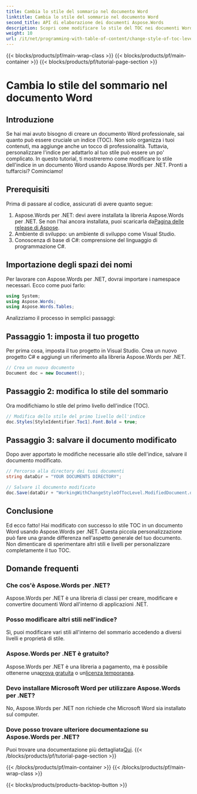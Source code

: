 ```yaml
---
title: Cambia lo stile del sommario nel documento Word
linktitle: Cambia lo stile del sommario nel documento Word
second_title: API di elaborazione dei documenti Aspose.Words
description: Scopri come modificare lo stile del TOC nei documenti Word usando Aspose.Words per .NET con questa guida passo-passo. Personalizza il tuo TOC senza sforzo.
weight: 10
url: /it/net/programming-with-table-of-content/change-style-of-toc-level/
---
```


{{< blocks/products/pf/main-wrap-class >}}
{{< blocks/products/pf/main-container >}}
{{< blocks/products/pf/tutorial-page-section >}}

# Cambia lo stile del sommario nel documento Word

## Introduzione

Se hai mai avuto bisogno di creare un documento Word professionale, sai quanto può essere cruciale un indice (TOC). Non solo organizza i tuoi contenuti, ma aggiunge anche un tocco di professionalità. Tuttavia, personalizzare l'indice per adattarlo al tuo stile può essere un po' complicato. In questo tutorial, ti mostreremo come modificare lo stile dell'indice in un documento Word usando Aspose.Words per .NET. Pronti a tuffarcisi? Cominciamo!

## Prerequisiti

Prima di passare al codice, assicurati di avere quanto segue:

1.  Aspose.Words per .NET: devi avere installata la libreria Aspose.Words per .NET. Se non l'hai ancora installata, puoi scaricarla da[Pagina delle release di Aspose](https://releases.aspose.com/words/net/).
2. Ambiente di sviluppo: un ambiente di sviluppo come Visual Studio.
3. Conoscenza di base di C#: comprensione del linguaggio di programmazione C#.

## Importazione degli spazi dei nomi

Per lavorare con Aspose.Words per .NET, dovrai importare i namespace necessari. Ecco come puoi farlo:

```csharp
using System;
using Aspose.Words;
using Aspose.Words.Tables;
```

Analizziamo il processo in semplici passaggi:

## Passaggio 1: imposta il tuo progetto

Per prima cosa, imposta il tuo progetto in Visual Studio. Crea un nuovo progetto C# e aggiungi un riferimento alla libreria Aspose.Words per .NET.

```csharp
// Crea un nuovo documento
Document doc = new Document();
```

## Passaggio 2: modifica lo stile del sommario

Ora modifichiamo lo stile del primo livello dell'indice (TOC).

```csharp
// Modifica dello stile del primo livello dell'indice
doc.Styles[StyleIdentifier.Toc1].Font.Bold = true;
```

## Passaggio 3: salvare il documento modificato

Dopo aver apportato le modifiche necessarie allo stile dell'indice, salvare il documento modificato.

```csharp
// Percorso alla directory dei tuoi documenti
string dataDir = "YOUR DOCUMENTS DIRECTORY";

// Salvare il documento modificato
doc.Save(dataDir + "WorkingWithChangeStyleOfTocLevel.ModifiedDocument.docx");
```

## Conclusione

Ed ecco fatto! Hai modificato con successo lo stile TOC in un documento Word usando Aspose.Words per .NET. Questa piccola personalizzazione può fare una grande differenza nell'aspetto generale del tuo documento. Non dimenticare di sperimentare altri stili e livelli per personalizzare completamente il tuo TOC.

## Domande frequenti

### Che cos'è Aspose.Words per .NET?
Aspose.Words per .NET è una libreria di classi per creare, modificare e convertire documenti Word all'interno di applicazioni .NET.

### Posso modificare altri stili nell'indice?
Sì, puoi modificare vari stili all'interno del sommario accedendo a diversi livelli e proprietà di stile.

### Aspose.Words per .NET è gratuito?
 Aspose.Words per .NET è una libreria a pagamento, ma è possibile ottenerne una[prova gratuita](https://releases.aspose.com/) o un[licenza temporanea](https://purchase.aspose.com/temporary-license/).

### Devo installare Microsoft Word per utilizzare Aspose.Words per .NET?
No, Aspose.Words per .NET non richiede che Microsoft Word sia installato sul computer.

### Dove posso trovare ulteriore documentazione su Aspose.Words per .NET?
 Puoi trovare una documentazione più dettagliata[Qui](https://reference.aspose.com/words/net/).
{{< /blocks/products/pf/tutorial-page-section >}}

{{< /blocks/products/pf/main-container >}}
{{< /blocks/products/pf/main-wrap-class >}}

{{< blocks/products/products-backtop-button >}}
